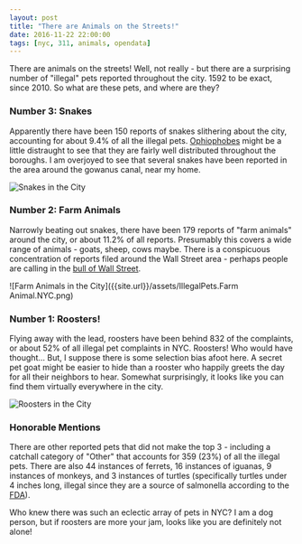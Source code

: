 ```yaml
---
layout: post
title: "There are Animals on the Streets!"
date: 2016-11-22 22:00:00
tags: [nyc, 311, animals, opendata]
---
```


There are animals on the streets!  Well, not really - but there are a surprising number of "illegal" pets reported throughout the city.  1592 to be exact, since 2010.  So what are these pets, and where are they?

### Number 3: Snakes

Apparently there have been 150 reports of snakes slithering about the city, accounting for about 9.4% of all the illegal pets.  [Ophiophobes](https://en.wikipedia.org/wiki/Ophidiophobia) might be a little distraught to see that they are fairly well distributed throughout the boroughs.  I am overjoyed to see that several snakes have been reported in the area around the gowanus canal, near my home.

![Snakes in the City]({{site.url}}/assets/IllegalPets.Snake.NYC.png)

### Number 2: Farm Animals

Narrowly beating out snakes, there have been 179 reports of "farm animals" around the city, or about 11.2% of all reports.  Presumably this covers a wide range of animals - goats, sheep, cows maybe.  There is a conspicuous concentration of reports filed around the Wall Street area - perhaps people are calling in the [bull of Wall Street](https://en.wikipedia.org/wiki/Charging_Bull).

![Farm Animals in the City]({{site.url}}/assets/IllegalPets.Farm Animal.NYC.png)

### Number 1: Roosters!

Flying away with the lead, roosters have been behind 832 of the complaints, or about 52% of all illegal pet complaints in NYC.  Roosters!  Who would have thought...  But, I suppose there is some selection bias afoot here.  A secret pet goat might be easier to hide than a rooster who happily greets the day for all their neighbors to hear.  Somewhat surprisingly, it looks like you can find them virtually everywhere in the city.

![Roosters in the City]({{site.url}}/assets/IllegalPets.Rooster.NYC.png)

### Honorable Mentions

There are other reported pets that did not make the top 3 - including a catchall category of "Other" that accounts for 359 (23%) of all the illegal pets.  There are also 44 instances of ferrets, 16 instances of iguanas, 9 instances of monkeys, and 3 instances of turtles (specifically turtles under 4 inches long, illegal since they are a source of salmonella according to the [FDA](http://www.fda.gov/animalveterinary/guidancecomplianceenforcement/complianceenforcement/ucm090573.htm)).

Who knew there was such an eclectic array of pets in NYC?  I am a dog person, but if roosters are more your jam, looks like you are definitely not alone!
